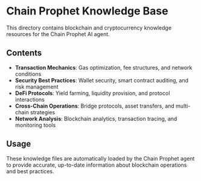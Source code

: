 # Chain Prophet Knowledge Base

This directory contains blockchain and cryptocurrency knowledge resources for the Chain Prophet AI agent.

## Contents

- **Transaction Mechanics**: Gas optimization, fee structures, and network conditions
- **Security Best Practices**: Wallet security, smart contract auditing, and risk management
- **DeFi Protocols**: Yield farming, liquidity provision, and protocol interactions
- **Cross-Chain Operations**: Bridge protocols, asset transfers, and multi-chain strategies
- **Network Analysis**: Blockchain analytics, transaction tracing, and monitoring tools

## Usage

These knowledge files are automatically loaded by the Chain Prophet agent to provide accurate, up-to-date information about blockchain operations and best practices.
